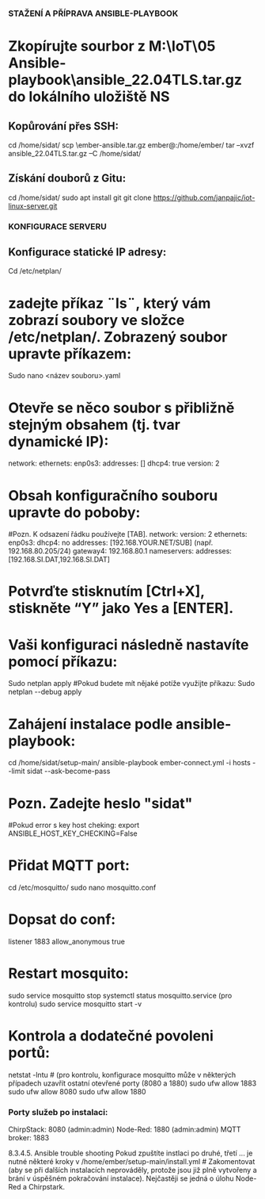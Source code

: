 ### STAŽENÍ A PŘÍPRAVA ANSIBLE-PLAYBOOK
# Zkopírujte sourbor z M:\IoT\05 Ansible-playbook\ansible_22.04TLS.tar.gz do lokálního uložiště NS

## Kopůrování přes SSH:
cd /home/sidat/
scp <cesta k ember souboru na pc>\ember-ansible.tar.gz ember@<ip linux servra>:/home/ember/
tar –xvzf ansible_22.04TLS.tar.gz –C /home/sidat/

## Získání douborů z Gitu:
cd /home/sidat/
sudo apt install git
git clone https://github.com/janpajic/iot-linux-server.git


### KONFIGURACE SERVERU
## Konfigurace statické IP adresy:
Cd /etc/netplan/
# zadejte příkaz ¨ls¨, který vám zobrazí soubory ve složce /etc/netplan/. Zobrazený soubor upravte příkazem:
Sudo nano <název souboru>.yaml

# Otevře se něco soubor s přibližně stejným obsahem (tj. tvar dynamické IP):
network: 
 ethernets:
  enp0s3:
  addresses: []
  dhcp4: true
 version: 2

# Obsah konfiguračního souboru upravte do poboby:
#Pozn. K odsazení řádku používejte [TAB].
network: 
 version: 2
 ethernets: 
  enp0s3:
   dhcp4: no
   addresses: [192.168.YOUR.NET/SUB]  (např. 192.168.80.205/24)
   gateway4: 192.168.80.1
   nameservers:
    addresses: [192.168.SI.DAT,192.168.SI.DAT]

# Potvrďte stisknutím [Ctrl+X], stiskněte “Y” jako Yes a [ENTER].
# Vaši konfiguraci následně nastavíte pomocí příkazu:
Sudo netplan apply
#Pokud budete mít nějaké potíže využijte příkazu:
Sudo netplan --debug apply


# Zahájení instalace podle ansible-playbook:
cd /home/sidat/setup-main/
ansible-playbook ember-connect.yml -i hosts --limit sidat --ask-become-pass

# Pozn. Zadejte heslo "sidat"
#Pokud error s key host cheking:
export ANSIBLE_HOST_KEY_CHECKING=False




# Přidat MQTT port:
cd /etc/mosquitto/ 
sudo nano mosquitto.conf 

# Dopsat do conf: 
listener 1883 
allow_anonymous true 


# Restart mosquito: 
sudo service mosquitto stop 
systemctl status mosquitto.service  (pro kontrolu)
sudo service mosquitto start -v 


# Kontrola a dodatečné povoleni portů: 
netstat -lntu    # (pro kontrolu, konfigurace mosquitto může v některých případech uzavřít ostatní otevřené porty (8080 a 1880)
sudo ufw allow 1883
sudo ufw allow 8080
sudo ufw allow 1880

### Porty služeb po instalaci:

ChirpStack:	 8080 (admin:admin)
Node-Red:	 1880 (admin:admin)
MQTT broker:	 1883

8.3.4.5.	Ansible trouble shooting
Pokud zpuštíte instlaci po druhé, třetí ... je nutné některé kroky v /home/ember/setup-main/install.yml # Zakomentovat (aby se při dalších instalacích neprováděly, protože jsou již plně vytvořeny a brání v úspěšném pokračování instalace). Nejčastěji se jedná o úlohu Node-Red a Chirpstark.
